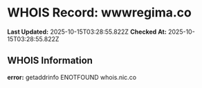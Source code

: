 # WHOIS Record: wwwregima.co

**Last Updated:** 2025-10-15T03:28:55.822Z
**Checked At:** 2025-10-15T03:28:55.822Z

## WHOIS Information

**error:** getaddrinfo ENOTFOUND whois.nic.co

